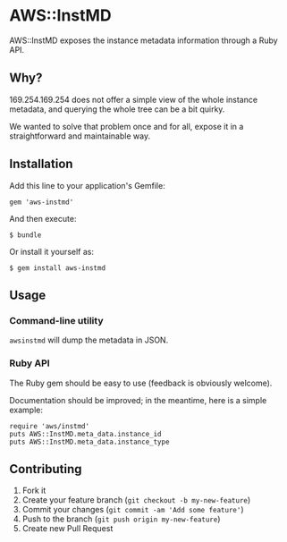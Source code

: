 # AWS::InstMD

AWS::InstMD exposes the instance metadata information through a Ruby API.

## Why?

169.254.169.254 does not offer a simple view of the whole instance metadata,
and querying the whole tree can be a bit quirky.

We wanted to solve that problem once and for all, expose it in a straightforward
and maintainable way.

## Installation

Add this line to your application's Gemfile:

    gem 'aws-instmd'

And then execute:

    $ bundle

Or install it yourself as:

    $ gem install aws-instmd

## Usage

### Command-line utility

`awsinstmd` will dump the metadata in JSON.

### Ruby API

The Ruby gem should be easy to use (feedback is obviously welcome).

Documentation should be improved; in the meantime, here is a simple example:

    require 'aws/instmd'
    puts AWS::InstMD.meta_data.instance_id
    puts AWS::InstMD.meta_data.instance_type

## Contributing

1. Fork it
2. Create your feature branch (`git checkout -b my-new-feature`)
3. Commit your changes (`git commit -am 'Add some feature'`)
4. Push to the branch (`git push origin my-new-feature`)
5. Create new Pull Request
